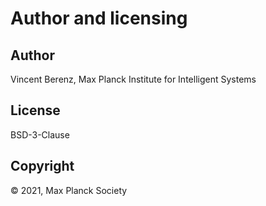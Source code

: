 # Author and licensing

## Author

Vincent Berenz, Max Planck Institute for Intelligent Systems

## License

BSD-3-Clause 

## Copyright

© 2021, Max Planck Society